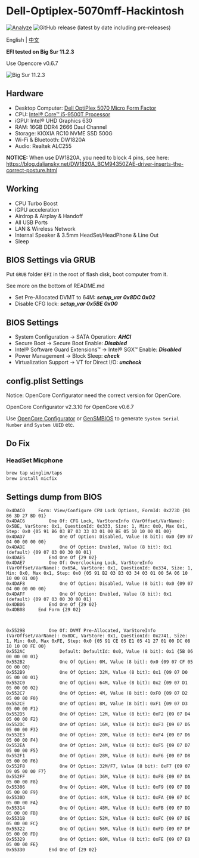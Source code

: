 # Dell-Optiplex-5070mff-Hackintosh

[![Analyze](https://github.com/WingLim/Dell-Optiplex-5070mff-Hackintosh/actions/workflows/analyze.yml/badge.svg)](https://github.com/WingLim/Dell-Optiplex-5070mff-Hackintosh/actions/workflows/analyze.yml)
![GitHub release (latest by date including pre-releases)](https://img.shields.io/github/v/release/WingLim/Dell-Optiplex-5070mff-Hackintosh?include_prereleases)

English | [中文](https://github.com/WingLim/Dell-Optiplex-5070mff-Hackintosh/blob/main/README_CN.md)

**EFI tested on Big Sur 11.2.3**

Use Opencore v0.6.7

![Big Sur 11.2.3](https://cdn.jsdelivr.net/gh/WingLim/assets@master/images/20210315163415.png)

## Hardware

- Desktop Computer: [Dell OptiPlex 5070 Micro Form Factor](https://www.dell.com/en-us/work/shop/desktops-all-in-one-pcs/optiplex-5070-micro/spd/optiplex-5070-micro)
- CPU: [Intel® Core™ i5-9500T Processor](https://ark.intel.com/content/www/us/en/ark/products/191052/intel-core-i5-9500t-processor-9m-cache-up-to-3-70-ghz.html)
- iGPU: Intel® UHD Graphics 630
- RAM: 16GB DDR4 2666 Daul Channel
- Storage: KIOXIA RC10 NVME SSD 500G
- Wi-Fi & Bluetooth: DW1820A
- Audio: Realtek ALC255

**NOTICE:** When use DW1820A, you need to block 4 pins, see here: https://blog.daliansky.net/DW1820A_BCM94350ZAE-driver-inserts-the-correct-posture.html

## Working

- CPU Turbo Boost
- iGPU acceleration
- Airdrop & Airplay & Handoff
- All USB Ports
- LAN & Wireless Network
- Internal Speaker & 3.5mm HeadSet/HeadPhone & Line Out
- Sleep

## BIOS Settings via GRUB

Put `GRUB` folder `EFI` in the root of flash disk, boot computer from it.

See more on the bottom of README.md

- Set Pre-Allocated DVMT to 64M: ***setup_var 0x8DC 0x02***
- Disable CFG lock: ***setup_var 0x5BE 0x00***

## BIOS Settings

- System Configuration → SATA Operation: ***AHCI***
- Secure Boot → Secure Boot Enable: ***Disabled***
- Intel® Software Guard Extensions™ → Intel® SGX™ Enable: ***Disabled***
- Power Management → Block Sleep: ***check***
- Virtualization Support → VT for Direct I/O: ***uncheck***

## config.plist Settings

Notice: OpenCore Configurator need the correct version for OpenCore.

OpenCore Configurator v2.3.10 for OpenCore v0.6.7

Use [OpenCore Configurator](https://mackie100projects.altervista.org/occ-changelog-version-2-30-1-0/) or [GenSMBIOS](https://github.com/corpnewt/GenSMBIOS) to generate `System Serial Number` and `System UUID` etc.

## Do Fix

### HeadSet Micphone

```bash
brew tap winglim/taps
brew install micfix
```

## Settings dump from BIOS

```
0x4DAC0 	Form: View/Configure CPU Lock Options, FormId: 0x273D {01 86 3D 27 BD 01}
0x4DAC6 		One Of: CFG Lock, VarStoreInfo (VarOffset/VarName): 0x5BE, VarStore: 0x1, QuestionId: 0x333, Size: 1, Min: 0x0, Max 0x1, Step: 0x0 {05 91 B6 03 B7 03 33 03 01 00 BE 05 10 10 00 01 00}
0x4DAD7 			One Of Option: Disabled, Value (8 bit): 0x0 {09 07 04 00 00 00 00}
0x4DADE 			One Of Option: Enabled, Value (8 bit): 0x1 (default) {09 07 03 00 30 00 01}
0x4DAE5 		End One Of {29 02}
0x4DAE7 		One Of: Overclocking Lock, VarStoreInfo (VarOffset/VarName): 0x65A, VarStore: 0x1, QuestionId: 0x334, Size: 1, Min: 0x0, Max 0x1, Step: 0x0 {05 91 B2 03 B3 03 34 03 01 00 5A 06 10 10 00 01 00}
0x4DAF8 			One Of Option: Disabled, Value (8 bit): 0x0 {09 07 04 00 00 00 00}
0x4DAFF 			One Of Option: Enabled, Value (8 bit): 0x1 (default) {09 07 03 00 30 00 01}
0x4DB06 		End One Of {29 02}
0x4DB08 	End Form {29 02}



0x5529B 		One Of: DVMT Pre-Allocated, VarStoreInfo (VarOffset/VarName): 0x8DC, VarStore: 0x1, QuestionId: 0x2741, Size: 1, Min: 0x0, Max 0xFE, Step: 0x0 {05 91 CE 05 E1 05 41 27 01 00 DC 08 10 10 00 FE 00}
0x552AC 			Default: DefaultId: 0x0, Value (8 bit): 0x1 {5B 06 00 00 00 01}
0x552B2 			One Of Option: 0M, Value (8 bit): 0x0 {09 07 CF 05 00 00 00}
0x552B9 			One Of Option: 32M, Value (8 bit): 0x1 {09 07 D0 05 00 00 01}
0x552C0 			One Of Option: 64M, Value (8 bit): 0x2 {09 07 D1 05 00 00 02}
0x552C7 			One Of Option: 4M, Value (8 bit): 0xF0 {09 07 D2 05 00 00 F0}
0x552CE 			One Of Option: 8M, Value (8 bit): 0xF1 {09 07 D3 05 00 00 F1}
0x552D5 			One Of Option: 12M, Value (8 bit): 0xF2 {09 07 D4 05 00 00 F2}
0x552DC 			One Of Option: 16M, Value (8 bit): 0xF3 {09 07 D5 05 00 00 F3}
0x552E3 			One Of Option: 20M, Value (8 bit): 0xF4 {09 07 D6 05 00 00 F4}
0x552EA 			One Of Option: 24M, Value (8 bit): 0xF5 {09 07 D7 05 00 00 F5}
0x552F1 			One Of Option: 28M, Value (8 bit): 0xF6 {09 07 D8 05 00 00 F6}
0x552F8 			One Of Option: 32M/F7, Value (8 bit): 0xF7 {09 07 D9 05 00 00 F7}
0x552FF 			One Of Option: 36M, Value (8 bit): 0xF8 {09 07 DA 05 00 00 F8}
0x55306 			One Of Option: 40M, Value (8 bit): 0xF9 {09 07 DB 05 00 00 F9}
0x5530D 			One Of Option: 44M, Value (8 bit): 0xFA {09 07 DC 05 00 00 FA}
0x55314 			One Of Option: 48M, Value (8 bit): 0xFB {09 07 DD 05 00 00 FB}
0x5531B 			One Of Option: 52M, Value (8 bit): 0xFC {09 07 DE 05 00 00 FC}
0x55322 			One Of Option: 56M, Value (8 bit): 0xFD {09 07 DF 05 00 00 FD}
0x55329 			One Of Option: 60M, Value (8 bit): 0xFE {09 07 E0 05 00 00 FE}
0x55330 		End One Of {29 02}
```
